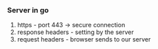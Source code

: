 ### Server in go

1. https - port 443 -> secure connection
2. response headers - setting by the server
3. request headers - browser sends to our server